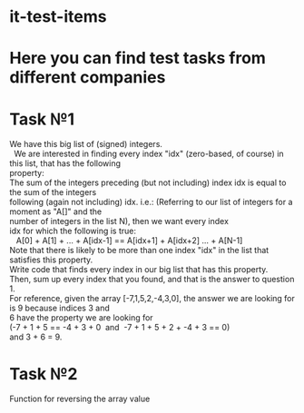 # it-test-items
# Here you can find test tasks from different companies

# Task №1
We have this big list of (signed) integers.<br> 
We are interested in finding every index &quot;idx&quot; (zero-based, of course) in this list, that has the following <br>
property: <br>
The sum of the integers preceding (but not including) index idx is equal to the sum of the integers <br>
following (again not including) idx. i.e.: (Referring to our list of integers for a moment as &quot;A[]&quot; and the <br>
number of integers in the list N), then we want every index  <br>
idx for which the following is true:  <br>
   A[0] + A[1] + ... + A[idx-1] == A[idx+1] + A[idx+2] ... + A[N-1] <br>
Note that there is likely to be more than one index &quot;idx&quot; in the list that satisfies this property. <br>
Write code that finds every index in our big list that has this property.  <br>
Then, sum up every index that you found, and that is the answer to question 1. <br>
For reference, given the array [-7,1,5,2,-4,3,0], the answer we are looking for is 9 because indices 3 and <br>
6 have the property we are looking for  <br>
(-7 + 1 + 5 == -4 + 3 + 0  and  -7 + 1 + 5 + 2 + -4 + 3 == 0) <br>
and 3 + 6 = 9. <br>

# Task №2
Function for reversing the array value <br>


